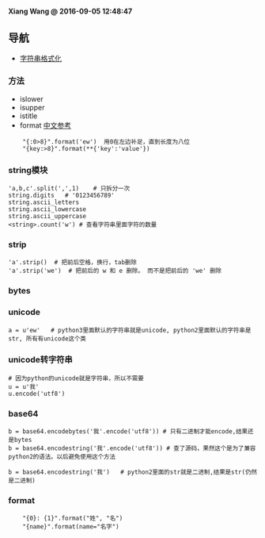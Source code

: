 #### Xiang Wang @ 2016-09-05 12:48:47


## 导航
* [字符串格式化](#format)

### 方法
* islower
* isupper
* istitle
* format [中文参考](http://www.cnblogs.com/eternal1025/p/5227997.html)
```
    "{:0>8}".format('ew')  用0在左边补足，直到长度为八位
    "{key:>8}".format(**{'key':'value'})
```


### string模块
    'a,b,c'.split(',',1)    # 只拆分一次
    string.digits   # '0123456789'
    string.ascii_letters
    string.ascii_lowercase
    string.ascii_uppercase
    <string>.count('w') # 查看字符串里面字符的数量

### strip
    'a'.strip()  # 把前后空格，换行，tab删除
    'a'.strip('we')  # 把前后的 w 和 e 删除。 而不是把前后的 'we' 删除

### bytes

### unicode
    a = u'ew'   # python3里面默认的字符串就是unicode, python2里面默认的字符串是str, 所有有unicode这个类

### unicode转字符串
    # 因为python的unicode就是字符串，所以不需要
    u = u'我'
    u.encode('utf8')

### base64
    b = base64.encodebytes('我'.encode('utf8')) # 只有二进制才能encode,结果还是bytes
    b = base64.encodestring('我'.encode('utf8')) # 查了源码，果然这个是为了兼容python2的语法。以后避免使用这个方法

    b = base64.encodestring('我')   # python2里面的str就是二进制,结果是str(仍然是二进制)


### format
```
    "{0}: {1}".format("姓", "名")
    "{name}".format(name="名字")
```
